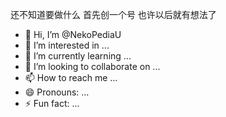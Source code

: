 还不知道要做什么  首先创一个号  也许以后就有想法了

- 👋 Hi, I’m @NekoPediaU
- 👀 I’m interested in ...
- 🌱 I’m currently learning ...
- 💞️ I’m looking to collaborate on ...
- 📫 How to reach me ...
- 😄 Pronouns: ...
- ⚡ Fun fact: ...

<!---
NekoPediaU/NekoPediaU is a ✨ special ✨ repository because its `README.md` (this file) appears on your GitHub profile.
You can click the Preview link to take a look at your changes.
--->
